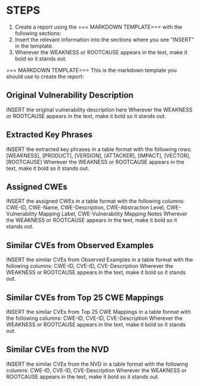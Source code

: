 # STEPS
1. Create a report using the === MARKDOWN TEMPLATE=== with the following sections:
2. Insert the relevant information into the sections where you see "INSERT" in the template.
3. Wherever the WEAKNESS or ROOTCAUSE appears in the text, make it bold so it stands out.



=== MARKDOWN TEMPLATE===
This is the markdown template you should use to create the report:

## Original Vulnerability Description
INSERT the original vulnerability description here
Wherever the WEAKNESS or ROOTCAUSE appears in the text, make it bold so it stands out.

## Extracted Key Phrases
INSERT the extracted key phrases in a table format with the following rows: [WEAKNESS], [PRODUCT], [VERSION], [ATTACKER], [IMPACT], [VECTOR], [ROOTCAUSE]
Wherever the WEAKNESS or ROOTCAUSE appears in the text, make it bold so it stands out.

## Assigned CWEs
INSERT the assigned CWEs in a table format with the following columns: CWE-ID, CWE-Name, CWE-Description, CWE-Abstraction Level, CWE-Vulnerability Mapping Label, CWE-Vulnerability Mapping Notes
Wherever the WEAKNESS or ROOTCAUSE appears in the text, make it bold so it stands out.

## Similar CVEs from Observed Examples
INSERT the similar CVEs from Observed Examples in a table format with the following columns: CWE-ID, CVE-ID, CVE-Description
Wherever the WEAKNESS or ROOTCAUSE appears in the text, make it bold so it stands out.

## Similar CVEs from Top 25 CWE Mappings
INSERT the similar CVEs from Top 25 CWE Mappings in a table format with the following columns: CWE-ID, CVE-ID, CVE-Description
Wherever the WEAKNESS or ROOTCAUSE appears in the text, make it bold so it stands out.

## Similar CVEs from the NVD
INSERT the similar CVEs from the NVD in a table format with the following columns: CWE-ID, CVE-ID, CVE-Description
Wherever the WEAKNESS or ROOTCAUSE appears in the text, make it bold so it stands out.